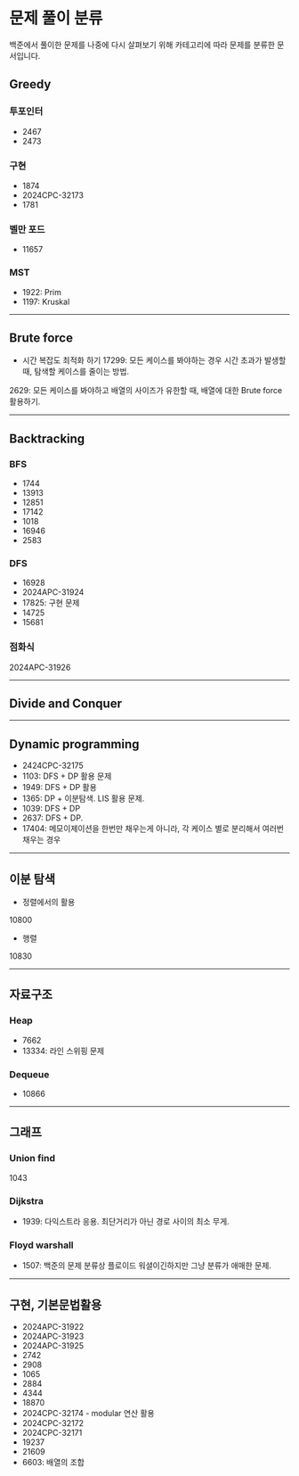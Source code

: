 # 문제 풀이 분류

백준에서 풀이한 문제를 나중에 다시 살펴보기 위해 
카테고리에 따라 문제를 분류한 문서입니다. 

## Greedy

### 투포인터

* 2467
* 2473

### 구현 

* 1874
* 2024CPC-32173
* 1781

### 벨만 포드

* 11657

### MST 

* 1922: Prim 
* 1197: Kruskal
---

## Brute force 

* 시간 복잡도 최적화 하기 
17299: 모든 케이스를 봐야하는 경우 시간 초과가 발생할 때, 탐색할 케이스를 줄이는 방법.

2629: 모든 케이스를 봐야하고 배열의 사이즈가 유한할 때, 배열에 대한 Brute force 활용하기.

---

## Backtracking

### BFS

* 1744
* 13913
* 12851
* 17142
* 1018
* 16946
* 2583

### DFS 

* 16928
* 2024APC-31924
* 17825: 구현 문제 
* 14725
* 15681

### 점화식
2024APC-31926

---

## Divide and Conquer 

---

## Dynamic programming
* 2424CPC-32175
* 1103: DFS + DP 활용 문제
* 1949: DFS + DP 활용 
* 1365: DP + 이분탐색. LIS 활용 문제. 
* 1039: DFS + DP
* 2637: DFS + DP. 
* 17404: 메모이제이션을 한번만 채우는게 아니라, 각 케이스 별로 분리해서 여러번 채우는 경우
---

## 이분 탐색
* 정렬에서의 활용 

10800

* 행렬

10830


---

## 자료구조 

### Heap 

* 7662
* 13334: 라인 스위핑 문제

### Dequeue

* 10866

---

## 그래프 

### Union find 

1043


### Dijkstra

* 1939: 다익스트라 응용. 최단거리가 아닌 경로 사이의 최소 무게.


### Floyd warshall

* 1507: 백준의 문제 분류상 플로이드 워셜이긴하지만 그냥 분류가 애매한 문제.



---

## 구현, 기본문법활용
* 2024APC-31922
* 2024APC-31923
* 2024APC-31925
* 2742
* 2908
* 1065
* 2884
* 4344
* 18870
* 2024CPC-32174 - modular 연산 활용 
* 2024CPC-32172
* 2024CPC-32171
* 19237
* 21609
* 6603: 배열의 조합
